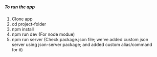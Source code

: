 ##### To run the app

1. Clone app
2. cd project-folder
3. npm install
4. npm run dev (For node modue)
5. npm run server (Check package.json file; we've added custom json server using json-server package; and added custom alias/command for it)
